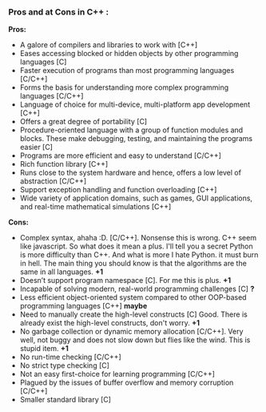 ### Pros and at Cons in C++ : 

**Pros:**

* A galore of compilers and libraries to work with [C++]
* Eases accessing blocked or hidden objects by other programming languages [C]
* Faster execution of programs than most programming languages [C/C++]
* Forms the basis for understanding more complex programming languages [C/C++]
* Language of choice for multi-device, multi-platform app development [C++]
* Offers a great degree of portability [C]
* Procedure-oriented language with a group of function modules and blocks. These make debugging, testing, and maintaining the programs easier [C]
* Programs are more efficient and easy to understand [C/C++]
* Rich function library [C++]
* Runs close to the system hardware and hence, offers a low level of abstraction [C/C++]
* Support exception handling and function overloading [C++]
* Wide variety of application domains, such as games, GUI applications, and real-time mathematical simulations [C++]

**Cons:**

* Complex syntax, ahaha :D. [C/C++]. Nonsense this is wrong. C++ seem like javascript. So what does it mean a plus. I'll tell you a secret Python is more difficulty than C++. And what is more I hate Python. it must burn in hell. The main thing you should know is that the algorithms are the same in all languages. **+1**
* Doesn’t support program namespace [C]. For me this is plus. **+1**
* Incapable of solving modern, real-world programming challenges [C] **?**
* Less efficient object-oriented system compared to other OOP-based programming languages [C++] **maybe**
* Need to manually create the high-level constructs [C]  Good. There is already exist the high-level constructs, don't worry. **+1**
* No garbage collection or dynamic memory allocation [C/C++]. Very well, not buggy and does not slow down but flies like the wind. This is stupid item. **+1**
* No run-time checking [C/C++]
* No strict type checking [C]
* Not an easy first-choice for learning programming [C/C++]
* Plagued by the issues of buffer overflow and memory corruption [C/C++]
* Smaller standard library [C]

